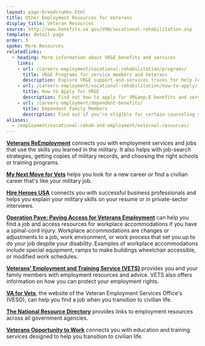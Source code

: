 ```yaml
---
layout: page-breadcrumbs.html
title: Other Employment Resources for Veterans
display_title: Veteran Resources
source: http://www.benefits.va.gov/VOW/vocational-rehabilitation.asp
template: detail-page
order: 5
spoke: More Resources
relatedlinks:
  - heading: More information about VR&E benefits and services
    links:
    - url: /careers-employment/vocational-rehabilitation/programs/
      title: VR&E Programs for service members and Veterans
      description: Explore VR&E support-and-services tracks for help learning new skills, finding a new job, starting a business, getting educational counseling, or returning to your former job.
    - url: /careers-employment/vocational-rehabilitation/how-to-apply/
      title: How to Apply for VR&E
      description: Find out how to apply for VR&amp;E benefits and services as a service member or Veteran.
    - url: /careers-employment/dependent-benefits/
      title: Dependent Family Members
      description: Find out if you're eligible for certain counseling services, training, and education benefits.
aliases:
  - /employment/vocational-rehab-and-employment/external-resources/
---
```


**[Veterans ReEmployment](http://www.careeronestop.org/ReEmployment/veterans/default.aspx)** connects you with employment services and jobs that use the skills you learned in the military. It also helps with job-search strategies, getting copies of military records, and choosing the right schools or training programs.

**[My Next Move for Vets](http://www.mynextmove.org/vets/)** helps you look for a new career or find a civilian career that's like your military job.

**[Hire Heroes USA](https://www.hireheroesusa.org/about-us/)** connects you with successful business professionals and helps you explain your military skills on your resume or in private-sector interviews.

**[Operation Pave: Paving Access for Veterans Employment](http://www.pva.org/site/c.ajIRK9NJLcJ2E/b.7750849/k.36C/Operation_PAVE_Paving_Access_for_Veterans_Employment.htm)** can help you find a job and access resources for workplace accommodations if you have a spinal-cord injury. Workplace accommodations are changes or adjustments to a job, work environment, or work process that set you up to do your job despite your disability. Examples of workplace accommodations include special equipment, ramps to make buildings wheelchair accessible, or modified work schedules.

**[Veterans' Employment and Training Service (VETS)](https://www.dol.gov/vets/)** provides you and your family members with employment resources and advice. VETS also offers information on how you can protect your employment rights. 

**[VA for Vets](https://www.vaforvets.va.gov/)**, the website of the Veteran Employment Services Office's (VESO), can help you find a job when you transition to civilian life. 

**[The National Resource Directory](https://nrd.gov/)** provides links to employment resources across all government agencies. 

**[Veterans Opportunity to Work](https://www.benefits.va.gov/vow/)** connects you with education and training services designed to help you transition to civilian life.  
